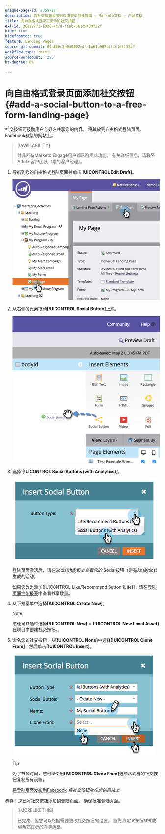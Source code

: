 ```yaml
---
unique-page-id: 2359718
description: 将社交按钮添加到自由表单登陆页面 — Marketo文档 — 产品文档
title: 向自由格式登录页面添加社交按钮
exl-id: 36e19771-e038-4c7d-ac8b-561c5480722f
hide: true
hidefromtoc: true
feature: Landing Pages
source-git-commit: 09a656c3a0d0002edfa1a61b987bff4c1dff33cf
workflow-type: tm+mt
source-wordcount: '225'
ht-degree: 8%

---
```


# 向自由格式登录页面添加社交按钮 {#add-a-social-button-to-a-free-form-landing-page}

社交按钮可鼓励用户与好友共享您的内容。 将其放到自由格式登陆页面、Facebook和您的网站上。

>[!AVAILABILITY]
>
>并非所有Marketo Engage用户都已购买此功能。 有关详细信息，请联系Adobe客户团队（您的客户经理）。

1. 导航到您的自由格式登陆页面并单击&#x200B;**[!UICONTROL Edit Draft]**。

   ![](assets/scoring.jpg)

1. 从右侧的元素拖动&#x200B;**[!UICONTROL Social Button]**&#x200B;上方。

   ![](assets/image2015-5-21-15-3a47-3a46.png)

1. 选择 **[!UICONTROL Social Buttons (with Analytics)]**。

   ![](assets/image2014-9-17-10-3a35-3a13.png)

   登陆页面激活后，请在Social功能板&#x200B;_上查看您的_ Social按钮（带有Analytics）生成的活动。

   如果您改为添加[!UICONTROL Like/Recommend Button (Lite)]，请在[登陆页面性能报表](/help/marketo/product-docs/demand-generation/landing-pages/understanding-landing-pages/landing-page-performance-report.md)中查看共享数量。

1. 从下拉菜单中选择&#x200B;**[!UICONTROL Create New]**。

   >[!NOTE]
   >
   >您还可以通过选择&#x200B;**[!UICONTROL New]** > **[!UICONTROL New Local Asset]**&#x200B;在项目中创建社交按钮。

1. 命名您的社交按钮，从&#x200B;**[!UICONTROL None]**&#x200B;中选择&#x200B;**[!UICONTROL Clone From]**，然后单击&#x200B;**[!UICONTROL Insert]**。

   ![](assets/image2014-9-17-10-3a35-3a26.png)

   >[!TIP]
   >
   >为了节省时间，您可以使用&#x200B;**[!UICONTROL Clone From]**&#x200B;选项从现有的社交按钮复制所有设置。

   [将登陆页面发布到Facebook](/help/marketo/product-docs/demand-generation/facebook/publish-landing-pages-to-facebook.md) _将社交按钮放在您的网站上_

恭喜！您已将社交按钮添加到登陆页面。 确保批准登陆页面。

>[!MORELIKETHIS]
>
>已完成，但您可以根据需要更改社交按钮的设置。 首先&#x200B;_自定义按钮样式_&#x200B;或&#x200B;_编辑它显示的共享消息_。
